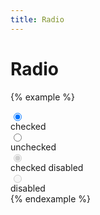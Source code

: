 ```yaml
---
title: Radio
---
```


# Radio

{% example %}
<div class="display-flex align-items-center">
  <label class="radio">
    <input type="radio" id="radio_1" name="radio_group" value="" checked>
    <div class="radio__icon">
    </div>
  </label>
  <label for="radio_1" class="label-large margin-left-2">checked</label>
</div>
<div class="display-flex align-items-center">
  <label class="radio">
    <input type="radio" id="radio_2" name="radio_group" value="">
    <div class="radio__icon">
    </div>
  </label>
  <label for="radio_2" class="label-large margin-left-2">unchecked</label>
</div>
<div class="display-flex align-items-center">
  <label class="radio radio--disabled">
    <input type="radio" id="radio_3" name="radio_group_2" value="" disabled checked>
    <div class="radio__icon">
    </div>
  </label>
  <label for="radio_3" class="label-large margin-left-2">checked disabled</label>
</div>
<div class="display-flex align-items-center">
  <label class="radio radio--disabled">
    <input type="radio" id="radio_4" name="radio_group_2" value="" disabled>
    <div class="radio__icon">
    </div>
  </label>
  <label for="radio_4" class="label-large margin-left-2">disabled</label>
</div>
{% endexample %}
